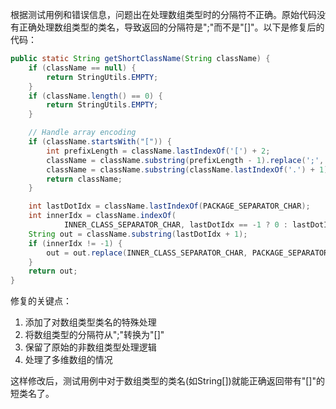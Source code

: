根据测试用例和错误信息，问题出在处理数组类型时的分隔符不正确。原始代码没有正确处理数组类型的类名，导致返回的分隔符是";"而不是"[]"。以下是修复后的代码：

```java
public static String getShortClassName(String className) {
    if (className == null) {
        return StringUtils.EMPTY;
    }
    if (className.length() == 0) {
        return StringUtils.EMPTY;
    }

    // Handle array encoding
    if (className.startsWith("[")) {
        int prefixLength = className.lastIndexOf('[') + 2;
        className = className.substring(prefixLength - 1).replace(';', ' ').trim();
        className = className.substring(className.lastIndexOf('.') + 1) + "[]";
        return className;
    }

    int lastDotIdx = className.lastIndexOf(PACKAGE_SEPARATOR_CHAR);
    int innerIdx = className.indexOf(
            INNER_CLASS_SEPARATOR_CHAR, lastDotIdx == -1 ? 0 : lastDotIdx + 1);
    String out = className.substring(lastDotIdx + 1);
    if (innerIdx != -1) {
        out = out.replace(INNER_CLASS_SEPARATOR_CHAR, PACKAGE_SEPARATOR_CHAR);
    }
    return out;
}
```

修复的关键点：
1. 添加了对数组类型类名的特殊处理
2. 将数组类型的分隔符从";"转换为"[]"
3. 保留了原始的非数组类型处理逻辑
4. 处理了多维数组的情况

这样修改后，测试用例中对于数组类型的类名(如String[])就能正确返回带有"[]"的短类名了。